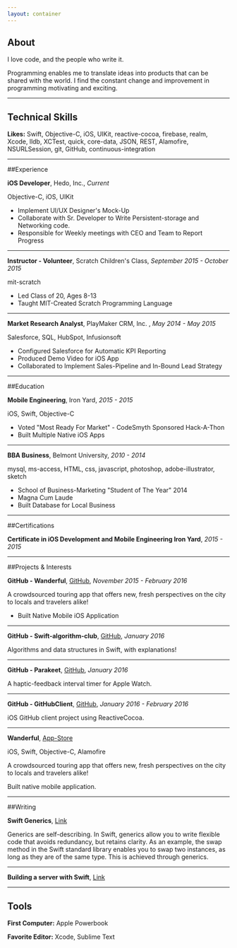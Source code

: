 ```yaml
---
layout: container
---
```

## About

I love code, and the people who write it.

Programming enables me to translate ideas into products that can be shared with the world. 
I find the constant change and improvement in programming motivating and exciting.

---
## Technical Skills
**Likes:** Swift, Objective-C, iOS, UIKit, reactive-cocoa, firebase, realm, Xcode, lldb, XCTest, quick, core-data, JSON, REST, Alamofire, NSURLSession, git, GitHub, continuous-integration

---
##Experience

**iOS Developer**, Hedo, Inc., *Current*

Objective-C, iOS, UIKit

* Implement UI/UX Designer&#39;s Mock-Up 
* Collaborate with Sr. Developer to Write Persistent-storage and Networking code.
* Responsible for Weekly meetings with CEO and Team to Report Progress 

---

**Instructor - Volunteer**, Scratch Children's Class, *September 2015 - October 2015*

mit-scratch

* Led Class of 20, Ages 8-13
* Taught MIT-Created Scratch Programming Language

---

**Market Research Analyst**, PlayMaker CRM, Inc. , *May 2014 - May 2015*

Salesforce, SQL, HubSpot, Infusionsoft

* Configured Salesforce for Automatic KPI Reporting
* Produced Demo Video for iOS App
* Collaborated to Implement Sales-Pipeline and In-Bound Lead Strategy

---

##Education

**Mobile Engineering**, Iron Yard, *2015 - 2015*

iOS, Swift, Objective-C

* Voted &quot;Most Ready For Market&quot; - CodeSmyth Sponsored Hack-A-Thon
* Built Multiple Native iOS Apps




---

**BBA Business**, Belmont University, *2010 - 2014*

mysql, ms-access, HTML, css, javascript, photoshop, adobe-illustrator, sketch

* School of Business-Marketing &quot;Student of The Year&quot; 2014
* Magna Cum Laude
* Built Database for Local Business

---

##Certifications

**Certificate in iOS Development and Mobile Engineering  Iron Yard**, *2015 - 2015*




---

##Projects &amp; Interests

**GitHub - Wanderful**, [GitHub](https://github.com/mapthefuture/iOS), *November 2015 - February 2016*


A crowdsourced touring app that offers new, fresh perspectives on the city to locals and travelers alike!
  
* Built Native Mobile iOS Application

---

**GitHub - Swift-algorithm-club**, [GitHub](https://github.com/macbellingrath/swift-algorithm-club), *January 2016*


Algorithms and data structures in Swift, with explanations!
  


---

**GitHub - Parakeet**, [GitHub](https://github.com/macbellingrath/Parakeet), *January 2016*


A haptic-feedback interval timer for Apple Watch. 
  


---

**GitHub - GitHubClient**, [GitHub](https://github.com/macbellingrath/GitHubClient), *January 2016 - February 2016*


iOS GitHub client project using ReactiveCocoa. 
  


---

**Wanderful**, [App-Store](https://itunes.apple.com/us/app/wanderful-wander-together/id1064531720?ls=1&amp;mt=8)

iOS, Swift, Objective-C, Alamofire

A crowdsourced touring app that offers new, fresh perspectives on the city to locals and travelers alike!
  
Built native mobile application.

---

##Writing

**Swift Generics**, [Link](http://macbellingrath.com/blog/2015/08/28/Generic-Types.html)


Generics are self-describing. In Swift, generics allow you to write flexible code that avoids redundancy, but retains clarity. As an example, the swap method in the Swift standard library enables you to swap two instances, as long as they are of the same type. This is achieved through generics.

---

**Building a server with Swift**, [Link](http://macbellingrath.com/blog/2016/01/25/Building-a-server-with-Swift.HTML)




---


## Tools
**First Computer:** Apple Powerbook

**Favorite Editor:** Xcode, Sublime Text

